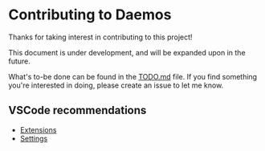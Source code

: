 # Contributing to Daemos

Thanks for taking interest in contributing to this project!

This document is under development, and will be expanded upon in the future.

What's to-be done can be found in the [TODO.md](https://github.com/Xithrius/daemos/blob/main/TODO.md) file. If you find something you're interested in doing, please create an issue to let me know.

## VSCode recommendations

- [Extensions](https://github.com/Xithrius/daemos/blob/main/.vscode/extensions.json)
- [Settings](https://github.com/Xithrius/daemos/blob/main/.vscode/settings.json)
